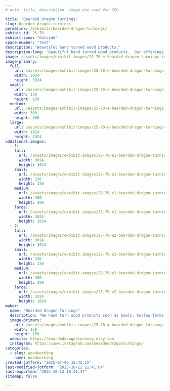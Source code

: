 ```yaml
---
# note: title, description, image are used for SEO

title: "Bearded Dragon Turnings"
slug: bearded-dragon-turnings
permalink: /exhibits/bearded-dragon-turnings/
exhibit-id: 25-70
exhibit-zone: "Outside"
space-number: "Tent"
description: "Beautiful hand turned wood products."
description-long: "Beautiful hand turned wood products.  Our offerings include bowls, hollow forms, tops and pens.  Our bowls and hollow forms are made from reclaimed wood from the central Florida area."
image: /assets/images/exhibit-images/25-70-e-bearded-dragon-turnings-img-4018-300x300.jpeg
image-primary: 
  full:
    url: /assets/images/exhibit-images/25-70-e-bearded-dragon-turnings-img-4018-full.jpeg
    width: 3024
    height: 3024
  small:
    url: /assets/images/exhibit-images/25-70-e-bearded-dragon-turnings-img-4018-150x150.jpeg
    width: 150
    height: 150
  medium:
    url: /assets/images/exhibit-images/25-70-e-bearded-dragon-turnings-img-4018-300x300.jpeg
    width: 300
    height: 300
  large:
    url: /assets/images/exhibit-images/25-70-e-bearded-dragon-turnings-img-4018-1024x1024.jpeg
    width: 1024
    height: 1024
additional-images: 
  - 1:
    full:
      url: /assets/images/exhibit-images/25-70-e1-bearded-dragon-turnings-img-4103-full.jpeg
      width: 3024
      height: 3024
    small:
      url: /assets/images/exhibit-images/25-70-e1-bearded-dragon-turnings-img-4103-150x150.jpeg
      width: 150
      height: 150
    medium:
      url: /assets/images/exhibit-images/25-70-e1-bearded-dragon-turnings-img-4103-300x300.jpeg
      width: 300
      height: 300
    large:
      url: /assets/images/exhibit-images/25-70-e1-bearded-dragon-turnings-img-4103-1024x1024.jpeg
      width: 1024
      height: 1024
  - 2:
    full:
      url: /assets/images/exhibit-images/25-70-e2-bearded-dragon-turnings-img-4101-full.jpeg
      width: 3024
      height: 3024
    small:
      url: /assets/images/exhibit-images/25-70-e2-bearded-dragon-turnings-img-4101-150x150.jpeg
      width: 150
      height: 150
    medium:
      url: /assets/images/exhibit-images/25-70-e2-bearded-dragon-turnings-img-4101-300x300.jpeg
      width: 300
      height: 300
    large:
      url: /assets/images/exhibit-images/25-70-e2-bearded-dragon-turnings-img-4101-1024x1024.jpeg
      width: 1024
      height: 1024
maker: 
  name: "Bearded Dragon Turnings"
  description: "We hand turn wood products such as bowls, hollow forms, tops and pens.  Our bowls and hollow forms are made from reclaimed wood from the central Florida area."
  image-primary:
    url: /assets/images/exhibit-images/25-70-m-bearded-dragon-turnings-bearded-dragon-turnings-etsy-icon-b-300x300.jpg
    width: 150
    height: 150
  website: https://beardeddragonturning.etsy.com
  instagram: https://www.instagram.com/beardeddragonturnings/
categories: 
  - slug: woodworking
    name: Woodworking
created-jotform: "2025-07-06 15:42:15"
last-modified-jotform: "2025-10-11 21:41:04"
last-exported: "2025-10-12 10:41:47"
sitemap: false

---
```

